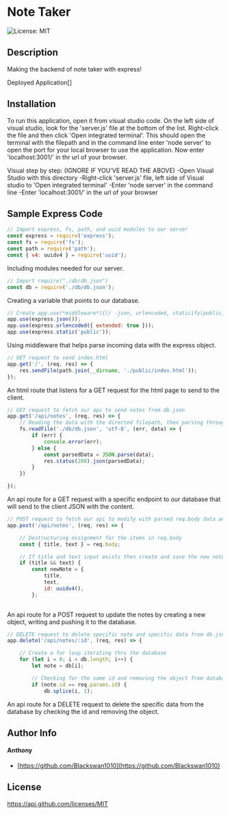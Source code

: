 # Note Taker 
![License: MIT](https://img.shields.io/badge/MIT-blue.svg) 

## Description 

Making the backend of note taker with express!

Deployed Application[]

## Installation 

To run this application, open it from visual studio code. On the left side of visual studio, look for the 'server.js' file at the bottom of the list. Right-click the file and then click 'Open integrated terminal'. This should open the terminal with the filepath and in the command line enter 'node server' to open the port for your local browser to use the application. Now enter 'localhost:3001/' in thr url of your browser.

Visual step by step: (IGNORE IF YOU'VE READ THE ABOVE)
-Open Visual Studio with this directory
-Right-click 'server.js' file, left side of Visual studio to 'Open integrated terminal'
-Enter 'node server' in the command line
-Enter 'localhost:3001/' in the url of your browser

## Sample Express Code

```js
// Import express, fs, path, and uuid modules to our server
const express = require('express');
const fs = require('fs');
const path = require('path');
const { v4: uuidv4 } = require('uuid');
```
Including modules needed for our server.


```js
// Import require("./db/db.json")
const db = require('./db/db.json');
```
Creating a variable that points to our database.


```js
// Create app.use(*middleware*){// -json, urlencoded, staticify(public)}
app.use(express.json());
app.use(express.urlencoded({ extended: true }));
app.use(express.static('public'));
```
Using middleware that helps parse incoming data with the express object.


```js
// GET request to send index.html
app.get('/', (req, res) => {
    res.sendFile(path.join(__dirname, './public/index.html'));
});
```
An html route that listens for a GET request for the html page to send to the client.


```js
// GET request to fetch our api to send notes from db.json
app.get('/api/notes', (req, res) => {
    // Reading the data with the directed filepath, then parsing through the data
    fs.readFile('./db/db.json', 'utf-8', (err, data) => {
        if (err) {
            console.error(err);
        } else {
            const parsedData = JSON.parse(data);
            res.status(200).json(parsedData);
        }
    })

});
```
An api route for a GET request with a specific endpoint to our database that will send to the client JSON with the content.


```js
// POST request to fetch our api to modify with parsed req.body data and push post to db.json with fs.writeFile
app.post('/api/notes', (req, res) => {

    // Destructuring assignment for the items in req.body
    const { title, text } = req.body;

    // If title and text input exists then create and save the new note
    if (title && text) {
        const newNote = {
            title,
            text,
            id: uuidv4(),
        };
    
```
An api route for a POST request to update the notes by creating a new object, writing and pushing it to the database.


```js
// DELETE request to delete specific note and specific data from db.json and push with fs.writeFile
app.delete('/api/notes/:id', (req, res) => {    

    // Create a for loop iterating thru the database 
    for (let i = 0; i < db.length; i++) {
        let note = db[i];

        // Checking for the same id and removing the object from database
        if (note.id == req.params.id) {
            db.splice(i, 1);
```
An api route for a DELETE request to delete the specific data from the database by checking the id and removing the object.


## Author Info 

#### Anthony

* [https://github.com/Blackswan1010](https://github.com/Blackswan1010) 

## License

 https://api.github.com/licenses/MIT 



